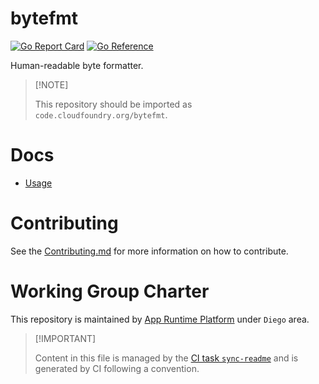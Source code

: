 # bytefmt

[![Go Report
Card](https://goreportcard.com/badge/code.cloudfoundry.org/bytefmt)](https://goreportcard.com/report/code.cloudfoundry.org/bytefmt)
[![Go
Reference](https://pkg.go.dev/badge/code.cloudfoundry.org/bytefmt.svg)](https://pkg.go.dev/code.cloudfoundry.org/bytefmt)

Human-readable byte formatter.

> \[!NOTE\]
>
> This repository should be imported as `code.cloudfoundry.org/bytefmt`.

# Docs

-   [Usage](./docs/usage.md)

# Contributing

See the [Contributing.md](./.github/CONTRIBUTING.md) for more
information on how to contribute.

# Working Group Charter

This repository is maintained by [App Runtime
Platform](https://github.com/cloudfoundry/community/blob/main/toc/working-groups/app-runtime-platform.md)
under `Diego` area.

> \[!IMPORTANT\]
>
> Content in this file is managed by the [CI task
> `sync-readme`](https://github.com/cloudfoundry/wg-app-platform-runtime-ci/blob/c83c224ad06515ed52f51bdadf6075f56300ec93/shared/tasks/sync-readme/metadata.yml)
> and is generated by CI following a convention.

